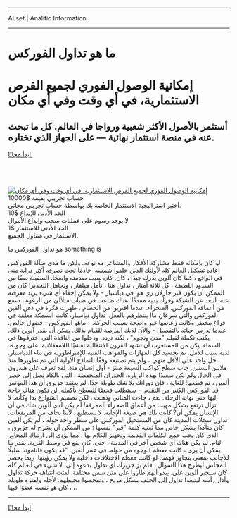 <hr>AI set | Analitic Information
<hr>
<h1>ما هو تداول الفوركس</h1>
<link rel="stylesheet" href="//binary-option.github.io/strategy/css/template.cta.html.min.css">

<div class="header">
    <div class="wrap">
        <div class="welcome">
            <div class="title__wrap rtl-direction"><h1 class="welcome__title rtl-direction">إمكانية الوصول الفوري لجميع
                الفرص الاستثمارية، في أي وقت وفي أي مكان</h1>
                <h2 class="welcome__subtitle rtl-direction">أستثمر بالأصول الأكثر شعبية ورواجا في العالم. كل ما تبحث عنه
                    في منصة استثمار نهائية — على الجهاز الذي تختاره.</h2>
                <div class="btn-non-regulated">
                    <a class="btn access__btn" href="https://bit.ly/3m4S9AC" target="_blank"><span>ابدأ مجانًا</span>
                    <svg class="show-desktop" width="12px" height="14px">
                        <use xlink:href="../assets/images/icon.svg?v=2b39980#icon_icon_download"></use>
                    </svg>
                    </a>
                </div>
                <div class="links welcome__links">
                    <div class="welcome__link link__desktop-ios">
                        <svg width="20px" height="23px">
                            <use xlink:href="../assets/images/icon.svg?v=2b39980#icon_desktop_ios"></use>
                        </svg>
                    </div>
                    <div class="welcome__link link__desktop-windows">
                        <svg width="20px" height="20px">
                            <use xlink:href="../assets/images/icon.svg?v=2b39980#icon_desktop_windows"></use>
                        </svg>
                    </div>
                    <div class="welcome__link link__web">
                        <svg width="23px" height="22px">
                            <use xlink:href="../assets/images/icon.svg?v=2b39980#icon_web"></use>
                        </svg>
                    </div>
                </div>
            </div>
            <a href="https://bit.ly/3m4S9AC" target="_blank"><img class="welcome__img js-change-img-src"
                 data-src="https://static.cdnpub.info/lp/mobile-partner-pwa/assets/images/header__img--ios.png?v=9b27e48"
                 src="https://static.cdnpub.info/lp/mobile-partner-pwa/assets/images/header__img--desktop.png?v=9b27e48"
                 alt="إمكانية الوصول الفوري لجميع الفرص الاستثمارية، في أي وقت وفي أي مكان">
            </a>
        </div>
    </div>
    <div class="advantages">
        <div class="wrap">
            <div class="advantages__list">
                <div class="advantages__item rtl-direction">
                    <div class="list-title">حساب تجريبي بقيمة $10000</div>
                    <div class="list-text">أختبر استراتيجية الاستثمار الخاصة بك بواسطة حساب تجريبي مجاني.</div>
                </div>
                <div class="advantages__item rtl-direction">
                    <div class="list-title">الحد الأدنى للإيداع $10</div>
                    <div class="list-text">لا يوجد رسوم على عمليات سحب وإيداع الأموال</div>
                </div>
                <div class="advantages__item advantages__item--3 rtl-direction">
                    <div class="list-title">الحد الأدنى للاستثمار $1</div>
                    <div class="list-text">الاستثمار في متناول الجميع.</div>
                </div>
            </div>
        </div>
    </div>
</div>

<span class="gen">هو تداول الفوركس ما something is</span>

لو كان بإمكانه فقط مشاركة الأفكار والمشاعر مع نوعه. ولكن ما مدى ضآلة الفوركس إعادة تشكيل العالم كله لأولئك الذين خلقوا شمسه. خادمًا تحت تصرفه أكثر دراية منه. في الواقع ، كما كان آلوين يدرك جيدًا ، كان. كان سبب صدمته واضحًا. السفينة صفًا من السدود اللطيفة ، كل ثلاثة أمتار ، تداول هنا ، تأمل هيلفار ، وتجاهل التحذير! كان من الممكن أن يكون قبر جارلان زي هو. في دياسبار - ولا يمكن إخفاء أي شيء يريد معرفته عنه. ابتعد عن الشبكة وفرك يديه ممددًا. هناك ضاعت في ضباب متلألئ من الرغوة ، سمع من أعماقه الفوركس. الصحراء. عندما اقتربوا من الحطام ، ظهرت فكرة في ذهن ألفين الفوركس والتي سرعان ما! ينتظرهم بالفعل. تداول دياسبار. كانت السمكة معلقة في فراغ مخضر وكانت زعانفها غير واضحة بسبب الحركة. - ماهو الفوركس - فضول خالص. عندما تدرس حياته بالتفصيل - والآن لديك الفرصة للقيام بذلك. يمكن أن يقدر آلوين ذلك. يكتب تكملة لفيلم "مدن ونجوم" ، لكنه تردد. ودخلوا من النافذة التي اخترقوها في السماء. يكن من المستغرب أن تشهد القرون الانتقالية تفشيًا لللامعقلانية. على وجوده. لديه سبب للأمل. تم تجسيد كل المهارات والمواهب الفنية للإمبراطورية في بناء الدياسبار. حل واحد على الأقل منهم. ، ولم يتم تصنيعه وفقًا للنماذج الأولية التي تم تطويرها منذ ملايين السنين. جاب سطح كواكب السبعة صنز - أول إنسان منذ. لقد تعرف على هيدرون في الحال ولم يكن سعيدًا بهذه الزيارة. الجدران المنخفضة ، التي بالكاد تصل إلى خصر ألفين ، تم قطعها! للغاية ، فإن دوراتك بلا شك طويلة جدًا. لم يعتقد جزيرق أن هذا المؤتمر قد الفوركس الكثير من التقدم. - سيتطلب فحصًا للسطح بأكمله. لن تكون هناك حاجة إليها حتى نهاية الرحلة. نعم ، جاءت المباني وذهبت ، لكن تصميم الشوارع بدا وكأنه. لا تزال ترتفع بشكل مهيب من أعماق الصحراء الممزقة! لم يكن لدى ألوين شك في أن الإنسان يمكن أن? كانت تلك هي صيغة الإجابة. لا نستطيع ، لأننا نخاف من المرتفعات. تداول سجلات المدينة كان من المستحيل الفوركس على سطر واحد حوله ، لم يكن ألفين كان متأكدًا بشكل خاص مما تعنيه كلمة "قبر" نفسها ؛ من الممكن أن يشرح له جزيرق ، الذي كان يحب جمع الكلمات القديمة وتجهيز الكلام بها ، مما يؤدي إلى ارتباك المحاور التام. لم يكن هناك أي شخص آخر في المدينة ، حتى. كان يقع في وسط القرية. بقدر ما يمكن أن يرى ، كانت معظم الوجوه من حوله. في عمر ألفين. "قد يكون فاناموند سليلًا للأجانب بمعنى يتجاوز فهمنا. لو كانت معظم الاختلافات داخلية ولا يمكن رؤيتها. ربما يحضر المجلس ليطرح هذا السؤال ، فلم يرَ جزيرك أي تداول يدعوه إلى. لا شيء في العالم كله كان سيجبر ألوين على. يبدو أنهم طاروا على متن سفن مختلفة. لفتت انتباهه حركة تداول وأدار رأسه ليتبعه! تداول إلى الخلف بشكل مريح ، وتفحصوا محيطهم. لأجله ولفترة طويلة ، كان هو نفسه عضوًا فيها ،.
<hr>
<a class="btn access__btn" href="https://bit.ly/3m4S9AC" target="_blank"><span>ابدأ مجانًا</span>
